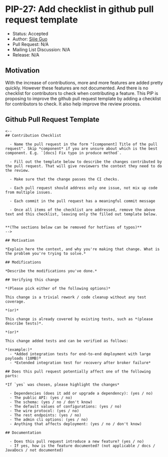 # PIP-27: Add checklist in github pull request template
* Status: Accepted
* Author: [Sijie Guo](https://github.com/sijie)
* Pull Request: N/A
* Mailing List Discussion: N/A
* Release: N/A

## Motivation

With the increase of contributions, more and more features are added pretty quickly. However these features
are not documented. And there is no checklist for contributors to check when contributing a feature. This PIP
is proposing to improve the github pull request template by adding a checklist for contributors to check. It also help improve the review process. 

## Github Pull Request Template

```
<--
## Contribution Checklist
  
  - Name the pull request in the form "[component] Title of the pull request". Skip *component* if you are unsure about which is the best component. E.g. `[docs] Fix typo in produce method`.

  - Fill out the template below to describe the changes contributed by the pull request. That will give reviewers the context they need to do the review.
  
  - Make sure that the change passes the CI checks.

  - Each pull request should address only one issue, not mix up code from multiple issues.
  
  - Each commit in the pull request has a meaningful commit message

  - Once all items of the checklist are addressed, remove the above text and this checklist, leaving only the filled out template below.


**(The sections below can be removed for hotfixes of typos)**
-->

## Motivation

*Explain here the context, and why you're making that change. What is the problem you're trying to solve.*

## Modifications

*Describe the modifications you've done.*

## Verifying this change

*(Please pick either of the following options)*

This change is a trivial rework / code cleanup without any test coverage.

*(or)*

This change is already covered by existing tests, such as *(please describe tests)*.

*(or)*

This change added tests and can be verified as follows:

*(example:)*
  - *Added integration tests for end-to-end deployment with large payloads (10MB)*
  - *Extended integration test for recovery after broker failure*

## Does this pull request potentially affect one of the following parts:

*If `yes` was chosen, please highlight the changes*

  - Dependencies (does it add or upgrade a dependency): (yes / no)
  - The public API: (yes / no)
  - The schema: (yes / no / don't know)
  - The default values of configurations: (yes / no)
  - The wire protocol: (yes / no)
  - The rest endpoints: (yes / no)
  - The admin cli options: (yes / no)
  - Anything that affects deployment: (yes / no / don't know)

## Documentation

  - Does this pull request introduce a new feature? (yes / no)
  - If yes, how is the feature documented? (not applicable / docs / JavaDocs / not documented)

```
